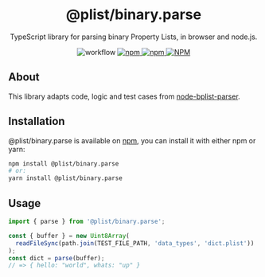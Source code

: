 <h1 align="center">@plist/binary.parse</h1>

<p align="center">
TypeScript library for parsing binary Property Lists, in browser and node.js.
</p>

<p align="center">
<img alt="workflow" src="https://img.shields.io/github/actions/workflow/status/mat-sz/plist/node.js.yml?branch=main">
<a href="https://npmjs.com/package/@plist/binary.parse">
<img alt="npm" src="https://img.shields.io/npm/v/@plist/binary.parse">
<img alt="npm" src="https://img.shields.io/npm/dw/@plist/binary.parse">
<img alt="NPM" src="https://img.shields.io/npm/l/@plist/binary.parse">
</a>
</p>

## About

This library adapts code, logic and test cases from [node-bplist-parser](https://github.com/joeferner/node-bplist-parser).

## Installation

@plist/binary.parse is available on [npm](https://www.npmjs.com/package/@plist/binary.parse), you can install it with either npm or yarn:

```sh
npm install @plist/binary.parse
# or:
yarn install @plist/binary.parse
```

## Usage

```ts
import { parse } from '@plist/binary.parse';

const { buffer } = new Uint8Array(
  readFileSync(path.join(TEST_FILE_PATH, 'data_types', 'dict.plist'))
);
const dict = parse(buffer);
// => { hello: "world", whats: "up" }
```

